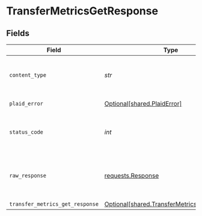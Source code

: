 # TransferMetricsGetResponse


## Fields

| Field                                                                                            | Type                                                                                             | Required                                                                                         | Description                                                                                      |
| ------------------------------------------------------------------------------------------------ | ------------------------------------------------------------------------------------------------ | ------------------------------------------------------------------------------------------------ | ------------------------------------------------------------------------------------------------ |
| `content_type`                                                                                   | *str*                                                                                            | :heavy_check_mark:                                                                               | HTTP response content type for this operation                                                    |
| `plaid_error`                                                                                    | [Optional[shared.PlaidError]](../../models/shared/plaiderror.md)                                 | :heavy_minus_sign:                                                                               | Error response                                                                                   |
| `status_code`                                                                                    | *int*                                                                                            | :heavy_check_mark:                                                                               | HTTP response status code for this operation                                                     |
| `raw_response`                                                                                   | [requests.Response](https://requests.readthedocs.io/en/latest/api/#requests.Response)            | :heavy_minus_sign:                                                                               | Raw HTTP response; suitable for custom response parsing                                          |
| `transfer_metrics_get_response`                                                                  | [Optional[shared.TransferMetricsGetResponse]](../../models/shared/transfermetricsgetresponse.md) | :heavy_minus_sign:                                                                               | OK                                                                                               |